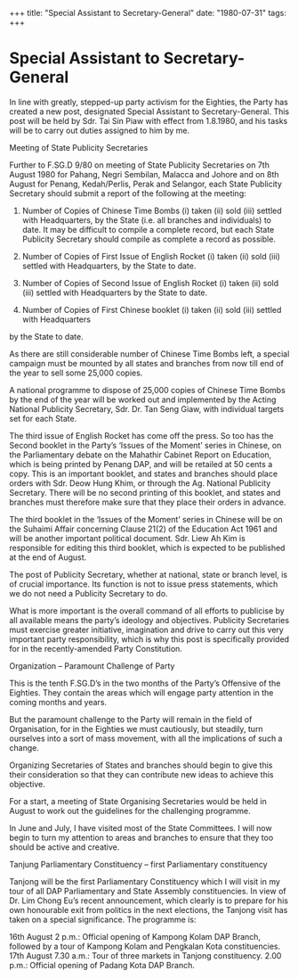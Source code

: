+++ 
title: "Special Assistant to Secretary-General"
date: "1980-07-31"
tags:
+++

# Special Assistant to Secretary-General

In line with greatly, stepped-up party activism for the Eighties, the Party has created a new post, designated Special Assistant to Secretary-General. This post will be held by Sdr. Tai Sin Piaw with effect from 1.8.1980, and his tasks will be to carry out duties assigned to him by me.

Meeting of State Publicity Secretaries</u>

Further to F.SG.D 9/80 on meeting of State Publicity Secretaries on 7th August 1980 for Pahang, Negri Sembilan, Malacca and Johore and on 8th August for Penang, Kedah/Perlis, Perak and Selangor, each State Publicity Secretary should submit a report of the following at the meeting:

1.	Number of Copies of Chinese Time Bombs
(i)	taken
(ii)	sold
(iii)	settled with Headquarters,
by the State (i.e. all branches and individuals) to date. It may be difficult to compile a complete record, but each State Publicity Secretary should compile as complete a record as possible.

2.	Number of Copies of First Issue of English Rocket
(i)	taken
(ii)	sold
(iii)	settled with Headquarters,
by the State to date.

3.	Number of Copies of Second Issue of English Rocket
(i)	taken
(ii)	sold 
(iii)	settled with Headquarters
by the State to date.

4.	Number of Copies of First Chinese booklet
(i)	taken
(ii)	sold
(iii)	settled with Headquarters

by the State to date.

As there are still considerable number of Chinese Time Bombs left, a special campaign must be mounted by all states and branches from now till end of the year to sell some 25,000 copies.

A national programme to dispose of 25,000 copies of Chinese Time Bombs by the end of the year will be worked out and implemented by the Acting National Publicity Secretary, Sdr. Dr. Tan Seng Giaw, with individual targets set for each State.

The third issue of English Rocket has come off the press. So too has the Second booklet in the Party’s ‘Issues of the Moment’ series in Chinese, on the Parliamentary debate on the Mahathir Cabinet Report on Education, which is being printed by Penang DAP, and will be retailed at 50 cents a copy. This is an important booklet, and states and branches should place orders with Sdr. Deow Hung Khim, or through the Ag. National Publicity Secretary. There will be no second printing of this booklet, and states and branches must therefore make sure that they place their orders in advance.

The third booklet in the ‘Issues of the Moment’ series in Chinese will be on the Suhaimi Affair concerning Clause 21(2) of the Education Act 1961 and will be another important political document. Sdr. Liew Ah Kim is responsible for editing this third booklet, which is expected to be published at the end of August.

The post of Publicity Secretary, whether at national, state or branch level, is of crucial importance. Its function is not to issue press statements, which we do not need a Publicity Secretary to do.

What is more important is the overall command of all efforts to publicise by all available means the party’s ideology and objectives. Publicity Secretaries must exercise greater initiative, imagination and drive to carry out this very important party responsibility, which is why this post is specifically provided for in the recently-amended Party Constitution.

Organization – Paramount Challenge of Party

This is the tenth F.SG.D’s in the two months of the Party’s Offensive of the Eighties. They contain the areas which will engage party attention in the coming months and years.

But the paramount challenge to the Party will remain in the field of Organisation, for in the Eighties we must cautiously, but steadily, turn ourselves into a sort of mass movement, with all the implications of such a change.

Organizing Secretaries of States and branches should begin to give this their consideration so that they can contribute new ideas to achieve this objective.

For a start, a meeting of State Organising Secretaries would be held in August to work out the guidelines for the challenging programme.

In June and July, I have visited most of the State Committees. I will now begin to turn my attention to areas and branches to ensure that they too should be active and creative.

Tanjung Parliamentary Constituency – first Parliamentary constituency

Tanjong will be the first Parliamentary Constituency which I will visit in my tour of all DAP Parliamentary and State Assembly constituencies. In view of Dr. Lim Chong Eu’s recent announcement, which clearly is to prepare for his own honourable exit from politics in the next elections, the Tanjong visit has taken on a special significance. The programme is:

16th August 2 p.m.: Official opening of Kampong Kolam DAP Branch, followed by a tour of 
Kampong Kolam and Pengkalan Kota constituencies.
	17th August 7.30 a.m.: Tour of three markets in Tanjong constituency.
		      2.00 p.m.: Official opening of Padang Kota DAP Branch.
 
